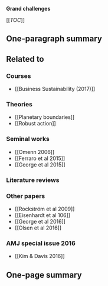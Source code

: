 **Grand challenges**

[[_TOC_]]

## One-paragraph summary

## Related to

### Courses
* [[Business Sustainability (2017)]]

### Theories
* [[Planetary boundaries]]
* [[Robust action]]

### Seminal works
* [[Omenn 2006]]
* [[Ferraro et al 2015]]
* [[George et al 2015]]

### Literature reviews

### Other papers
* [[Rockström et al 2009]]
* [[Eisenhardt et al 106]]
* [[George et al 2016]]
* [[Olsen et al 2016]]

### AMJ special issue 2016
* [[Kim & Davis 2016]]

## One-page summary